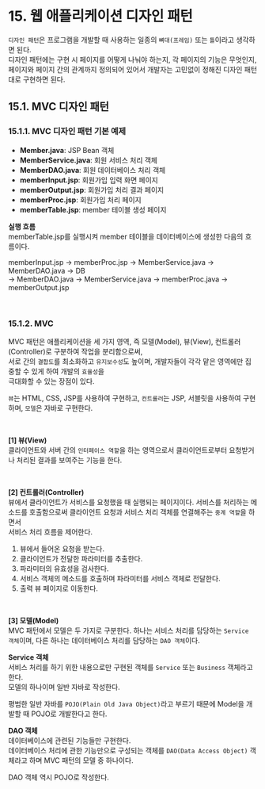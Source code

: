 # 15. 웹 애플리케이션 디자인 패턴
`디자인 패턴`은 프로그램을 개발할 때 사용하는 일종의 `뼈대(프레임)` 또는 `틀`이라고 생각하면 된다.  
디자인 패턴에는 구현 시 페이지를 어떻게 나눠야 하는지, 각 페이지의 기능은 무엇인지,  
페이지와 페이지 간의 관계까지 정의되어 있어서 개발자는 고민없이 정해진 디자인 패턴대로 구현하면 된다.

## 15.1. MVC 디자인 패턴
### 15.1.1. MVC 디자인 패턴 기본 예제
- **Member.java**: JSP Bean 객체
- **MemberService.java**: 회원 서비스 처리 객체
- **MemberDAO.java**: 회원 데이터베이스 처리 객체
- **memberInput.jsp**: 회원가입 입력 화면 페이지
- **memberOutput.jsp**: 회원가입 처리 결과 페이지
- **memberProc.jsp**: 회원가입 처리 페이지
- **memberTable.jsp**: member 테이블 생성 페이지

**실행 흐름**  
memberTable.jsp를 실행시켜 member 테이블을 데이터베이스에 생성한 다음의 흐름이다.

memberInput.jsp -> memberProc.jsp -> MemberService.java -> MemberDAO.java -> DB  
-> MemberDAO.java -> MemberService.java -> memberProc.java -> memberOutput.jsp

<br/>

### 15.1.2. MVC
MVC 패턴은 애플리케이션을 세 가지 영역, 즉 모델(Model), 뷰(View), 컨트롤러(Controller)로 구분하여 작업을 분리함으로써,  
서로 간의 `결합도`를 최소화하고 `유지보수성`도 높이며, 개발자들이 각각 맡은 영역에만 집중할 수 있게 하여 개발의 `효율성`을  
극대화할 수 있는 장점이 있다.

`뷰`는 HTML, CSS, JSP를 사용하여 구현하고, `컨트롤러`는 JSP, 서블릿을 사용하여 구현하며, `모델`은 자바로 구현한다.

<br/>

**[1] 뷰(View)**  
클라이언트와 서버 간의 `인터페이스 역할`을 하는 영역으로서 클라이언트로부터 요청받거나 처리된 결과를 보여주는 기능을 한다.

<br/>

**[2] 컨트롤러(Controller)**  
뷰에서 클라이언트가 서비스를 요청했을 때 실행되는 페이지이다.
서비스를 처리하는 메소드를 호출함으로써 클라이언트 요청과 서비스 처리 객체를 연결해주는 `중계 역할`을 하면서  
서비스 처리 흐름을 제어한다.

1. 뷰에서 들어온 요청을 받는다.
2. 클라이언트가 전달한 파라미터를 추출한다.
3. 파라미터의 유효성을 검사한다.
4. 서비스 객체의 메소드를 호출하며 파라미터를 서비스 객체로 전달한다.
5. 출력 뷰 페이지로 이동한다.

<br/>

**[3] 모델(Model)**  
MVC 패턴에서 모델은 두 가지로 구분한다.
하나는 서비스 처리를 담당하는 `Service 객체`이며, 다른 하나는 데이터베이스 처리를 담당하는 `DAO 객체`이다.

**Service 객체**  
서비스 처리를 하기 위한 내용으로만 구현된 객체를 `Service` 또는 `Business` 객체라고 한다.  
모델의 하나이며 일반 자바로 작성한다.

평범한 일반 자바를 `POJO(Plain Old Java Object)`라고 부르기 때문에 Model을 개발할 때 POJO로 개발한다고 한다.

**DAO 객체**  
데이터베이스에 관련된 기능들만 구현한다.  
데이터베이스 처리에 관한 기능만으로 구성되는 객체를 `DAO(Data Access Object)` 객체라고 하며 MVC 패턴의 모델 중 하나이다.

DAO 객체 역시 POJO로 작성한다.
